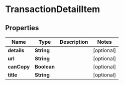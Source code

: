 # TransactionDetailItem

## Properties
Name | Type | Description | Notes
------------ | ------------- | ------------- | -------------
**details** | **String** |  |  [optional]
**url** | **String** |  |  [optional]
**canCopy** | **Boolean** |  |  [optional]
**title** | **String** |  |  [optional]
